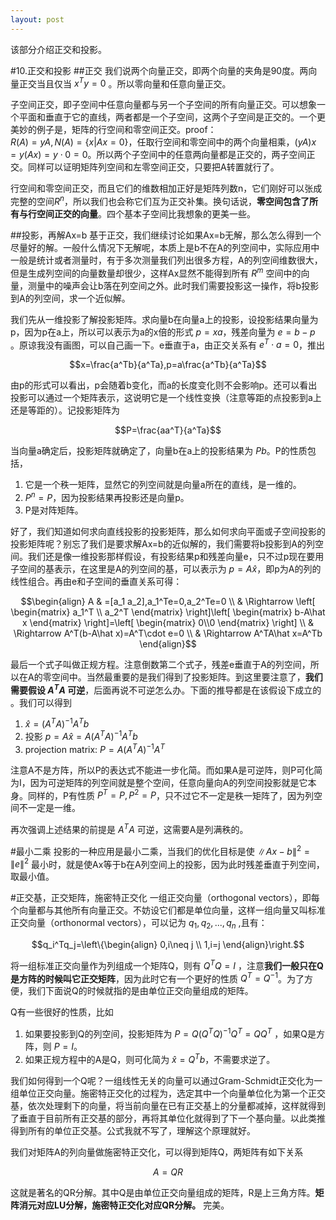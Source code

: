 ```yaml
---
layout: post
---
```


该部分介绍正交和投影。

#10.正交和投影
##正交
我们说两个向量正交，即两个向量的夹角是90度。两向量正交当且仅当 $x^Ty=0$ 。所以零向量和任意向量正交。

子空间正交，即子空间中任意向量都与另一个子空间的所有向量正交。可以想象一个平面和垂直于它的直线，两者都是一个子空间，这两个子空间是正交的。一个更美妙的例子是，矩阵的行空间和零空间正交。proof：  
$R(A)=yA,N(A)=\{x|Ax=0\}$，任取行空间和零空间中的两个向量相乘，$(yA)x=y(Ax)=y\cdot0=0$。所以两个子空间中的任意两向量都是正交的，两子空间正交。同样可以证明矩阵列空间和左零空间正交，只要把A转置就行了。

行空间和零空间正交，而且它们的维数相加正好是矩阵列数n，它们刚好可以张成完整的空间$R^n$，所以我们也会称它们互为正交补集。换句话说，**零空间包含了所有与行空间正交的向量**。四个基本子空间比我想象的更美一些。

##投影，再解Ax=b
基于正交，我们继续讨论如果Ax=b无解，那么怎么得到一个尽量好的解。一般什么情况下无解呢，本质上是b不在A的列空间中，实际应用中一般是统计或者测量时，有于多次测量我们列出很多方程，A的列空间维数很大，但是生成列空间的向量数量却很少，这样Ax显然不能得到所有 $R^m$ 空间中的向量，测量中的噪声会让b落在列空间之外。此时我们需要投影这一操作，将b投影到A的列空间，求一个近似解。

我们先从一维投影了解投影矩阵。求向量b在向量a上的投影，设投影结果向量为p，因为p在a上，所以可以表示为a的x倍的形式 $p=xa$，残差向量为 $e=b-p$ 。原谅我没有画图，可以自己画一下。e垂直于a，由正交关系有 $e^T\cdot a=0$，推出

$$x=\frac{a^Tb}{a^Ta},p=a\frac{a^Tb}{a^Ta}$$

由p的形式可以看出，p会随着b变化，而a的长度变化则不会影响p。还可以看出投影可以通过一个矩阵表示，这说明它是一个线性变换（注意等距的点投影到a上还是等距的）。记投影矩阵为

$$P=\frac{aa^T}{a^Ta}$$

当向量a确定后，投影矩阵就确定了，向量b在a上的投影结果为 $Pb$。P的性质包括，
1. 它是一个秩一矩阵，显然它的列空间就是向量a所在的直线，是一维的。
2. $P^n=P$，因为投影结果再投影还是向量p。
3. P是对阵矩阵。

好了，我们知道如何求向直线投影的投影矩阵，那么如何求向平面或子空间投影的投影矩阵呢？别忘了我们是要求解Ax=b的近似解的，我们需要将b投影到A的列空间。我们还是像一维投影那样假设，有投影结果p和残差向量e，只不过p现在要用子空间的基表示，在这里是A的列空间的基，可以表示为 $p=A\hat x$，即p为A的列的线性组合。再由e和子空间的垂直关系可得：

$$\begin{align}
A & =[a_1 a_2],a_1^Te=0,a_2^Te=0 \\
  & \Rightarrow \left[ \begin{matrix} a_1^T \\ a_2^T \end{matrix} \right]\left[ \begin{matrix} b-A\hat x \end{matrix} \right]=\left[ \begin{matrix} 0\\0 \end{matrix} \right] \\
 & \Rightarrow A^T(b-A\hat x)=A^T\cdot e=0 \\
 & \Rightarrow A^TA\hat x=A^Tb
 \end{align}$$

最后一个式子叫做正规方程。注意倒数第二个式子，残差e垂直于A的列空间，所以在A的零空间中。当然最重要的是我们得到了投影矩阵。到这里要注意了，**我们需要假设 $A^TA$ 可逆**，后面再说不可逆怎么办。下面的推导都是在该假设下成立的 。我们可以得到
1. $\hat x=(A^TA)^{-1}A^Tb$
1. 投影 $p=A\hat x=A(A^TA)^{-1}A^Tb$
2. projection matrix: $P=A(A^TA)^{-1}A^T$

注意A不是方阵，所以P的表达式不能进一步化简。而如果A是可逆阵，则P可化简为I，因为可逆矩阵的列空间就是整个空间，任意向量向A的列空间投影就是它本身。同样的，P有性质 $P^T=P,P^2=P$，只不过它不一定是秩一矩阵了，因为列空间不一定是一维。

再次强调上述结果的前提是 $A^TA$ 可逆，这需要A是列满秩的。

#最小二乘
投影的一种应用是最小二乘，当我们的优化目标是使 $\|Ax-b\|^2=\|e\|^2$ 最小时，就是使Ax等于b在A列空间上的投影，因为此时残差垂直于列空间，取最小值。

#正交基，正交矩阵，施密特正交化
一组正交向量（orthogonal vectors），即每个向量都与其他所有向量正交。不妨设它们都是单位向量，这样一组向量又叫标准正交向量（orthonormal vectors），可以记为 $q_1,q_2,...,q_n$ ,且有：

$$q_i^Tq_j=\left\{\begin{align} 0,i\neq j \\ 1,i=j  \end{align}\right.$$

将一组标准正交向量作为列组成一个矩阵Q，则有 $Q^TQ=I$ ，注意**我们一般只在Q是方阵的时候叫它正交矩阵**，因为此时它有一个更好的性质 $Q^T=Q^{{-1}}$。为了方便，我们下面说Q的时候就指的是由单位正交向量组成的矩阵。

Q有一些很好的性质，比如
1. 如果要投影到Q的列空间，投影矩阵为 $P=Q(Q^TQ)^{-1}Q^T=QQ^T$ ，如果Q是方阵，则 $P=I$。
2. 如果正规方程中的A是Q，则可化简为 $\hat x=Q^Tb$，不需要求逆了。

我们如何得到一个Q呢？一组线性无关的向量可以通过Gram-Schmidt正交化为一组单位正交向量。施密特正交化的过程为，选定其中一个向量单位化为第一个正交基，依次处理剩下的向量，将当前向量在已有正交基上的分量都减掉，这样就得到了垂直于目前所有正交基的部分，再将其单位化就得到了下一个基向量。以此类推得到所有的单位正交基。公式我就不写了，理解这个原理就好。

我们对矩阵A的列向量做施密特正交化，可以得到矩阵Q，两矩阵有如下关系

$$A=QR$$

这就是著名的QR分解。其中Q是由单位正交向量组成的矩阵，R是上三角方阵。**矩阵消元对应LU分解，施密特正交化对应QR分解。** 完美。
